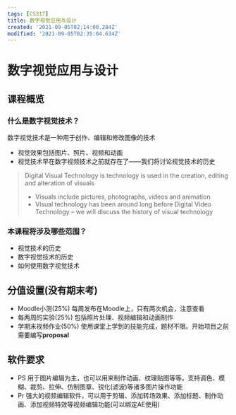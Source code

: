 ```yaml
---
tags: [CS317]
title: 数字视觉应用与设计
created: '2021-09-05T02:14:00.284Z'
modified: '2021-09-05T02:35:04.634Z'
---
```


# 数字视觉应用与设计
## 课程概览
### 什么是数字视觉技术？
数字视觉技术是一种用于创作、编辑和修改图像的技术
- 视觉效果包括图片、照片、视频和动画
- 视觉技术早在数字视频技术之前就存在了——我们将讨论视觉技术的历史
> Digital Visual Technology is technology is used in the creation, editing and alteration of visuals
>- Visuals include pictures, photographs, videos and animation
>- Visual technology has been around long before Digital Video Technology – we will discuss the history of visual technology

### 本课程将涉及哪些范围？
- 视觉技术的历史
- 数字视觉技术的历史
- 如何使用数字视觉技术

## 分值设置(没有期末考)
- Moodle小测(25%)
每周发布在Moodle上，只有两次机会，注意查看
- 每两周的实验(25%)
包括照片处理、视频编辑和动画制作
- 学期末视频作业(50%)
使用课堂上学到的技能完成，题材不限。开始项目之前需要编写**proposal**

## 软件要求
- PS
用于图片编辑为主，也可以用来制作动画、纹理贴图等等。支持调色、模糊、裁剪、拉伸、仿制图章、锐化(滤波)等诸多图片操作功能
- Pr
强大的视频编辑软件，可以用于剪辑、添加转场效果、添加标题、制作动画、添加视频特效等视频编辑功能(可以绑定AE使用)
